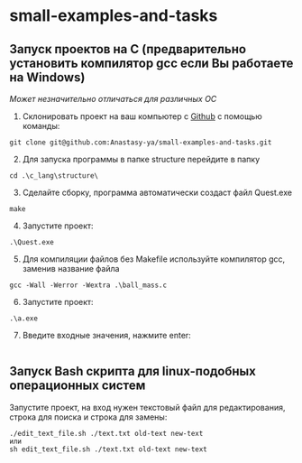 # small-examples-and-tasks

## Запуск проектов на С (предварительно установить компилятор gcc если Вы работаете на Windows)
_Может незначительно отличаться для различных ОС_

1. Склонировать проект на ваш компьютер с [Github]() с помощью команды:
```
git clone git@github.com:Anastasy-ya/small-examples-and-tasks.git
```
2. Для запуска программы в папке structure перейдите в папку
```
cd .\c_lang\structure\
```
3. Сделайте сборку, программа автоматически создаст файл Quest.exe
```
make
```
4. Запустите проект:
```
.\Quest.exe
```
5. Для компиляции файлов без Makefile используйте компилятор gcc, заменив название файла
```
gcc -Wall -Werror -Wextra .\ball_mass.c
```
6. Запустите проект:
```
.\a.exe
```
7. Введите входные значения, нажмите enter:
```
```

## Запуск Bash скрипта для linux-подобных операционных систем

Запустите проект, на вход нужен текстовый файл для редактирования, строка для поиска и строка для замены:
```
./edit_text_file.sh ./text.txt old-text new-text
или 
sh edit_text_file.sh ./text.txt old-text new-text
```


